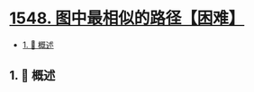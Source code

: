 # [1548. 图中最相似的路径【困难】](https://github.com/tnotesjs/TNotes.leetcode/tree/main/notes/1548.%20%E5%9B%BE%E4%B8%AD%E6%9C%80%E7%9B%B8%E4%BC%BC%E7%9A%84%E8%B7%AF%E5%BE%84%E3%80%90%E5%9B%B0%E9%9A%BE%E3%80%91)

<!-- region:toc -->

- [1. 📝 概述](#1--概述)

<!-- endregion:toc -->

## 1. 📝 概述
